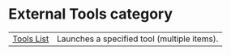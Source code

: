 # External Tools category

|     |     |
| --- | --- |
|[Tools List](../tools/tool1) | Launches a specified tool (multiple items). |

